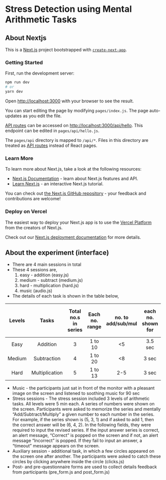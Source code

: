# Stress Detection using Mental Arithmetic Tasks

## About Nextjs

This is a [Next.js](https://nextjs.org/) project bootstrapped with [`create-next-app`](https://github.com/vercel/next.js/tree/canary/packages/create-next-app).

### Getting Started

First, run the development server:

```bash
npm run dev
# or
yarn dev
```
Open [http://localhost:3000](http://localhost:3000) with your browser to see the result.

You can start editing the page by modifying `pages/index.js`. The page auto-updates as you edit the file.

[API routes](https://nextjs.org/docs/api-routes/introduction) can be accessed on [http://localhost:3000/api/hello](http://localhost:3000/api/hello). This endpoint can be edited in `pages/api/hello.js`.

The `pages/api` directory is mapped to `/api/*`. Files in this directory are treated as [API routes](https://nextjs.org/docs/api-routes/introduction) instead of React pages.

### Learn More

To learn more about Next.js, take a look at the following resources:

- [Next.js Documentation](https://nextjs.org/docs) - learn about Next.js features and API.
- [Learn Next.js](https://nextjs.org/learn) - an interactive Next.js tutorial.

You can check out [the Next.js GitHub repository](https://github.com/vercel/next.js/) - your feedback and contributions are welcome!

### Deploy on Vercel

The easiest way to deploy your Next.js app is to use the [Vercel Platform](https://vercel.com/new?utm_medium=default-template&filter=next.js&utm_source=create-next-app&utm_campaign=create-next-app-readme) from the creators of Next.js.

Check out our [Next.js deployment documentation](https://nextjs.org/docs/deployment) for more details.

## About the experiment (interface)

* There are 4 main sessions in total
* These 4 sessions are,
  1) easy - addition (easy.js)
  2) medium - subtract (medium.js)
  3) hard - multiplication (hard.js)
  4) music (audio.js)
* The details of each task is shown in the table below,
  
|Levels  | Tasks          | Total no.s in series | Each no. range | no. to add/sub/mul | each no. shown for | Time given to input series |
|:------:|:--------------:|:--------------------:|:--------------:|:------------------:|:------------------:|:--------------------------:|
|Easy    |   Addition     |   3                  | 1 to 10        |     <5             |   3.5 sec          |     16.5 sec               |
|Medium  | Subtraction    |   4                  | 1 to 20        |     <8             |   3 sec            |     15 sec                 |
|Hard    | Multiplication |   5                  | 1 to 13        |     2-5            |   3 sec            |     15 sec                 |

* Music - the participants just sat in front of the monitor with a pleasant image on the screen and listened to soothing music for 90 sec
* Stress sessions - The stress session included 3 levels of arithmetic tasks. All levels were 5 min each. A series of numbers were shown on the screen. Participants were asked to memorize the series and mentally “Add/Subtract/Multiply” a given number to each number in the series. For example, if the series shown is (5, 3, 1) and if asked to add 1, then the correct answer will be (6, 4, 2). In the following fields, they were required to input the revised series. If the input answer series is correct, an alert message, “Correct” is popped on the screen and if not, an alert message “Incorrect” is popped. If they fail to input an answer, a “timeout” message appears on the screen.
* Auxiliary session - additional task, in which a few circles appeared on the screen one after another. The participants were asked to catch these circles by clicking anywhere inside the circle (clicks.js)
* Post- and pre-questionnaire forms are used to collect details feedback from participants (pre_form.js and post_form.js)
